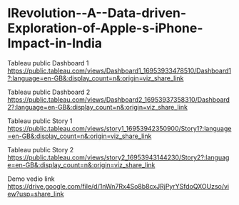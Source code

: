 # IRevolution--A--Data-driven-Exploration-of-Apple-s-iPhone-Impact-in-India


Tableau public Dashboard 1 https://public.tableau.com/views/Dashboard1_16953933478510/Dashboard1?:language=en-GB&:display_count=n&:origin=viz_share_link


Tableau public Dashboard 2 https://public.tableau.com/views/Dashboard2_16953937358310/Dashboard2?:language=en-GB&:display_count=n&:origin=viz_share_link


Tableau public Story 1 https://public.tableau.com/views/story1_16953942350900/Story1?:language=en-GB&:display_count=n&:origin=viz_share_link


Tableau public Story 2 https://public.tableau.com/views/story2_16953943144230/Story2?:language=en-GB&:display_count=n&:origin=viz_share_link


Demo vedio link https://drive.google.com/file/d/1nWn7Rx4So8b8cxJRjPyrYSfdoQXOUzso/view?usp=share_link
